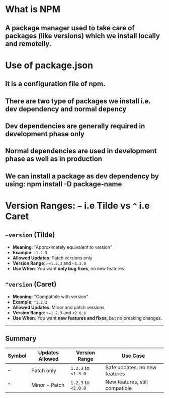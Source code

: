 # What is NPM
## A package manager used to take care of packages (like versions) which we install locally and remotelly.

# Use of package.json
## It is a configuration file of npm.

## There are two type of packages we install i.e. dev dependency and normal depency

## Dev dependencies are generally required in development phase only
## Normal dependencies are used in development phase as well as in production

## We can install a package as dev dependency by using: npm install -D package-name


# Version Ranges: `~` i.e Tilde vs `^` i.e Caret

## `~version` (Tilde)

- **Meaning**: "Approximately equivalent to version"
- **Example**: `~1.2.3`
- **Allowed Updates**: Patch versions only
- **Version Range**: `>=1.2.3` and `<1.3.0`
- **Use When**: You want **only bug fixes**, no new features.

## `^version` (Caret)

- **Meaning**: "Compatible with version"
- **Example**: `^1.2.3`
- **Allowed Updates**: Minor and patch versions
- **Version Range**: `>=1.2.3` and `<2.0.0`
- **Use When**: You want **new features and fixes**, but no breaking changes.

---

## Summary

| Symbol | Updates Allowed     | Version Range     | Use Case                  |
|--------|---------------------|-------------------|----------------------------|
| `~`    | Patch only          | `1.2.3` to `<1.3.0` | Safe updates, no new features |
| `^`    | Minor + Patch       | `1.2.3` to `<2.0.0` | New features, still compatible |